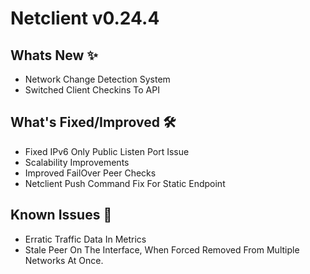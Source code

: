 # Netclient v0.24.4

## Whats New ✨

- Network Change Detection System
- Switched Client Checkins To API

## What's Fixed/Improved 🛠

- Fixed IPv6 Only Public Listen Port Issue
- Scalability Improvements
- Improved FailOver Peer Checks
- Netclient Push Command Fix For Static Endpoint

## Known Issues 🐞

- Erratic Traffic Data In Metrics
- Stale Peer On The Interface, When Forced Removed From Multiple Networks At Once.
